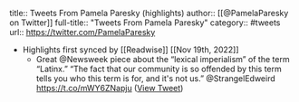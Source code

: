 title:: Tweets From Pamela Paresky (highlights)
author:: [[@PamelaParesky on Twitter]]
full-title:: "Tweets From Pamela Paresky"
category:: #tweets
url:: https://twitter.com/PamelaParesky

- Highlights first synced by [[Readwise]] [[Nov 19th, 2022]]
	- Great @Newsweek piece about the “lexical imperialism” of the term “Latinx.” 
	  “The fact that our community is so offended by this term tells you who this term is for, and it's not us.” @StrangelEdweird 
	  https://t.co/mWY6ZNapju ([View Tweet](https://twitter.com/PamelaParesky/status/1480546597712785409))